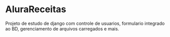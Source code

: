 # AluraReceitas
Projeto de estudo de django com controle de usuarios, formulario integrado ao BD,  gerenciamento de arquivos carregados e mais.
